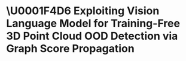 # \U0001F4D6 Exploiting Vision Language Model for Training-Free 3D Point Cloud OOD Detection via Graph Score Propagation
